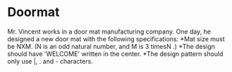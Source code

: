 # Doormat
Mr. Vincent works in a door mat manufacturing company. One day, he designed a new door mat with the following specifications: 
              *Mat size must be NXM. (N is an odd natural number, and M is 3 timesN .)
              *The design should have 'WELCOME' written in the center. 
              *The design pattern should only use |, . and - characters.
